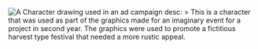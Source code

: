![A Character drawing used in an ad campaign](kiddo.png)
desc: >
   This is a character that was used as part of the graphics made for an imaginary event for a project in second year. The graphics were used to promote a fictitious harvest type festival that needed a more rustic appeal.
